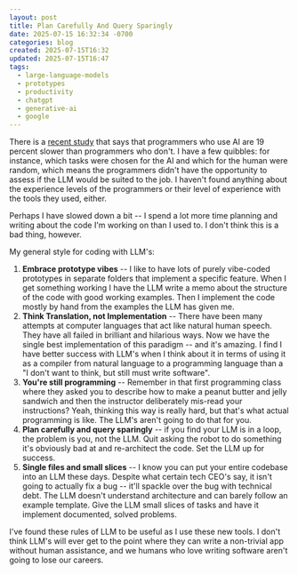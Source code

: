 ```yaml
---
layout: post
title: Plan Carefully And Query Sparingly
date: 2025-07-15 16:32:34 -0700
categories: blog
created: 2025-07-15T16:32
updated: 2025-07-15T16:47
tags:
  - large-language-models
  - prototypes
  - productivity
  - chatgpt
  - generative-ai
  - google
---
```

There is a [recent study](https://arstechnica.com/ai/2025/07/study-finds-ai-tools-made-open-source-software-developers-19-percent-slower/) that says that programmers who use AI are 19 percent slower than programmers who don't. I have a few quibbles: for instance, which tasks were chosen for the AI and which for the human were random, which means the programmers didn't have the opportunity to assess if the LLM would be suited to the job. I haven't found anything about the experience levels of the programmers or their level of experience with the tools they used, either. 

Perhaps I have slowed down a bit -- I spend a lot more time planning and writing about the code I'm working on than I used to. I don't think this is a bad thing, however. 

My general style for coding with LLM's: 

1. **Embrace prototype vibes** -- I like to have lots of purely vibe-coded prototypes in separate folders that implement a specific feature. When I get something working I have the LLM write a memo about the structure of the code with good working examples. Then I implement the code mostly by hand from the examples the LLM has given me. 
2. **Think Translation, not Implementation** -- There have been many attempts at computer languages that act like natural human speech. They have all failed in brilliant and hilarious ways. Now we have the single best implementation of this paradigm -- and it's amazing. I find I have better success with LLM's when I think about it in terms of using it as a compiler from natural language to a programming language than a "I don't want to think, but still must write software".
3. **You're still programming** -- Remember in that first programming class where they asked you to describe how to make a peanut butter and jelly sandwich and then the instructor deliberately mis-read your instructions? Yeah, thinking this way is really hard, but that's what actual programming is like. The LLM's aren't going to do that for you.
4. **Plan carefully and query sparingly** -- if you find your LLM is in a loop, the problem is you, not the LLM. Quit asking the robot to do something it's obviously bad at and re-architect the code. Set the LLM up for success. 
5. **Single files and small slices** -- I know you can put your entire codebase into an LLM these days. Despite what certain tech CEO's say, it isn't going to actually fix a bug -- it'll spackle over the bug with technical debt.  The LLM doesn't understand architecture and can barely follow an example template. Give the LLM small slices of tasks and have it implement documented, solved problems. 

I've found these rules of LLM to be useful as I use these new tools. I don't think LLM's will ever get to the point where they can write a non-trivial app without human assistance, and we humans who love writing software aren't going to lose our careers. 

